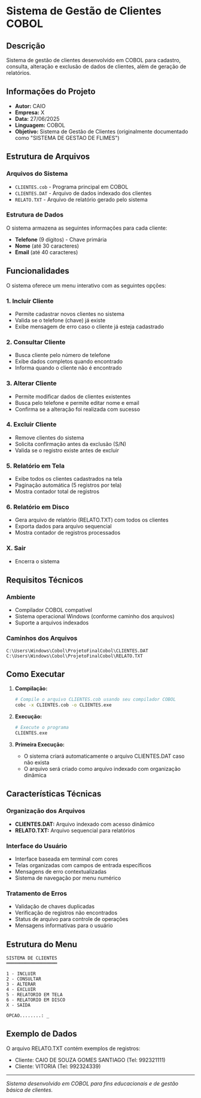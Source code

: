 # Sistema de Gestão de Clientes COBOL

## Descrição
Sistema de gestão de clientes desenvolvido em COBOL para cadastro, consulta, alteração e exclusão de dados de clientes, além de geração de relatórios.

## Informações do Projeto
- **Autor:** CAIO
- **Empresa:** X
- **Data:** 27/06/2025
- **Linguagem:** COBOL
- **Objetivo:** Sistema de Gestão de Clientes (originalmente documentado como "SISTEMA DE GESTAO DE FLIMES")

## Estrutura de Arquivos

### Arquivos do Sistema
- `CLIENTES.cob` - Programa principal em COBOL
- `CLIENTES.DAT` - Arquivo de dados indexado dos clientes
- `RELATO.TXT` - Arquivo de relatório gerado pelo sistema

### Estrutura de Dados
O sistema armazena as seguintes informações para cada cliente:
- **Telefone** (9 dígitos) - Chave primária
- **Nome** (até 30 caracteres)
- **Email** (até 40 caracteres)

## Funcionalidades

O sistema oferece um menu interativo com as seguintes opções:

### 1. Incluir Cliente
- Permite cadastrar novos clientes no sistema
- Valida se o telefone (chave) já existe
- Exibe mensagem de erro caso o cliente já esteja cadastrado

### 2. Consultar Cliente
- Busca cliente pelo número de telefone
- Exibe dados completos quando encontrado
- Informa quando o cliente não é encontrado

### 3. Alterar Cliente
- Permite modificar dados de clientes existentes
- Busca pelo telefone e permite editar nome e email
- Confirma se a alteração foi realizada com sucesso

### 4. Excluir Cliente
- Remove clientes do sistema
- Solicita confirmação antes da exclusão (S/N)
- Valida se o registro existe antes de excluir

### 5. Relatório em Tela
- Exibe todos os clientes cadastrados na tela
- Paginação automática (5 registros por tela)
- Mostra contador total de registros

### 6. Relatório em Disco
- Gera arquivo de relatório (RELATO.TXT) com todos os clientes
- Exporta dados para arquivo sequencial
- Mostra contador de registros processados

### X. Sair
- Encerra o sistema

## Requisitos Técnicos

### Ambiente
- Compilador COBOL compatível
- Sistema operacional Windows (conforme caminho dos arquivos)
- Suporte a arquivos indexados

### Caminhos dos Arquivos
```
C:\Users\Windows\Cobol\ProjetoFinalCobol\CLIENTES.DAT
C:\Users\Windows\Cobol\ProjetoFinalCobol\RELATO.TXT
```

## Como Executar

1. **Compilação:**
   ```bash
   # Compile o arquivo CLIENTES.cob usando seu compilador COBOL
   cobc -x CLIENTES.cob -o CLIENTES.exe
   ```

2. **Execução:**
   ```bash
   # Execute o programa
   CLIENTES.exe
   ```

3. **Primeira Execução:**
   - O sistema criará automaticamente o arquivo CLIENTES.DAT caso não exista
   - O arquivo será criado como arquivo indexado com organização dinâmica

## Características Técnicas

### Organização dos Arquivos
- **CLIENTES.DAT:** Arquivo indexado com acesso dinâmico
- **RELATO.TXT:** Arquivo sequencial para relatórios

### Interface do Usuário
- Interface baseada em terminal com cores
- Telas organizadas com campos de entrada específicos
- Mensagens de erro contextualizadas
- Sistema de navegação por menu numérico

### Tratamento de Erros
- Validação de chaves duplicadas
- Verificação de registros não encontrados
- Status de arquivo para controle de operações
- Mensagens informativas para o usuário

## Estrutura do Menu

```
SISTEMA DE CLIENTES
═══════════════════

1 - INCLUIR
2 - CONSULTAR  
3 - ALTERAR
4 - EXCLUIR
5 - RELATORIO EM TELA
6 - RELATORIO EM DISCO
X - SAIDA

OPCAO........: _
```

## Exemplo de Dados
O arquivo RELATO.TXT contém exemplos de registros:
- Cliente: CAIO DE SOUZA GOMES SANTIAGO (Tel: 992321111)
- Cliente: VITORIA (Tel: 992324339)


---
*Sistema desenvolvido em COBOL para fins educacionais e de gestão básica de clientes.*
